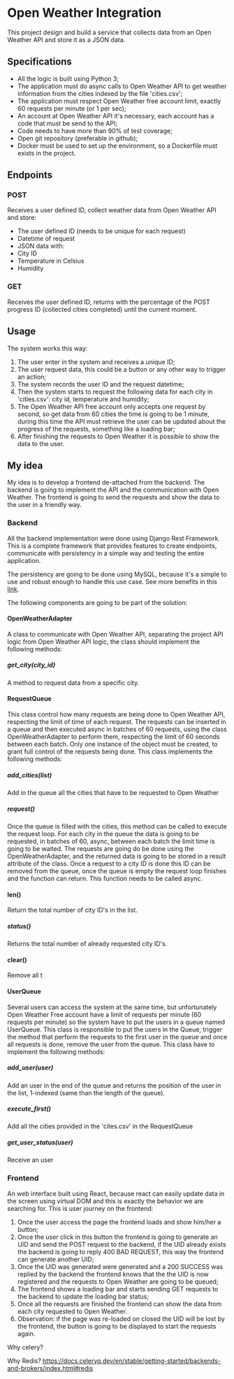 # Open Weather Integration

This project design and build a service that collects data from an Open Weather API and store it as
a JSON data.

## Specifications

- All the logic is built using Python 3;
- The application must do async calls to Open Weather API to get weather information from the cities indexed by the file 'cities.csv';
- The application must respect Open Weather free account limit, exactly 60 requests per minute (or 1 per sec);
- An account at Open Weather API it's necessary, each account has a code that must be send to the API;
- Code needs to have more than 90% of test coverage;
- Open git repository (preferable in github);
- Docker must be used to set up the environment, so a Dockerfile must exists in the project.

## Endpoints

### POST

Receives a user defined ID, collect weather data from Open Weather API and store:

- The user defined ID (needs to be unique for each request)
- Datetime of request
- JSON data with:
- City ID
- Temperature in Celsius
- Humidity

### GET

Receives the user defined ID, returns with the percentage of the POST progress ID (collected cities completed) until the current moment.

## Usage

The system works this way:

1. The user enter in the system and receives a unique ID;
2. The user request data, this could be a button or any other way to trigger an action;
3. The system records the user ID and the request datetime;
4. Then the system starts to request the following data for each city in 'cities.csv': city id, temperature and humidity;
5. The Open Weather API free account only accepts one request by second, so get data from 60 cities the time is going to be 1 minute, during this time the API must retrieve the user can be updated about the progress of the requests, something like a loading bar;
6. After finishing the requests to Open Weather it is possible to show the data to the user.

## My idea

My idea is to develop a frontend de-attached from the backend. The backend is going to implement the API and the communication with Open Weather. The frontend is going to send the requests and show the data to the user in a friendly way.

### Backend

All the backend implementation were done using Django Rest Framework. This is a complete framework that provides features to create endpoints, communicate with persistency in a simple way and testing the entire application.

The persistency are going to be done using MySQL, because it's a simple to use and robust enough to handle this use case. See more benefits in this [link](https://www.oracle.com/mysql/what-is-mysql/#mysql-benefits).

The following components are going to be part of the solution:

#### OpenWeatherAdapter

A class to communicate with Open Weather API, separating the project API logic from Open Weather API logic, the class should implement the following methods:

##### get_city(city_id)

A method to request data from a specific city.

#### RequestQueue

This class control how many requests are being done to Open Weather API, respecting the limit of time of each request. The requests can be inserted in a queue and then executed async in batches of 60 requests, using the class OpenWeatherAdapter to perform them, respecting the limit of 60 seconds between each batch. Only one instance of the object must be created, to grant full control of the requests being done. This class implements the following methods:

##### add_cities(list)

Add in the queue all the cities that have to be requested to Open Weather

##### request()

Once the queue is filled with the cities, this method can be called to execute the request loop. For each city in the queue the data is going to be requested, in batches of 60, async, between each batch the limit time is going to be waited. The requests are going do be done using the OpenWeatherAdapter, and the returned data is going to be stored in a result attribute of the class. Once a request to a city ID is done this ID can be removed from the queue, once the queue is empty the request loop finishes and the function can return. This function needs to be called async.

#### len()

Return the total number of city ID's in the list.

##### status()

Returns the total number of already requested city ID's.

#### clear()

Remove all t


#### UserQueue

Several users can access the system at the same time, but unfortunately Open Weather Free account have a limit of requests per minute (60 requests per minute) so the system have to put the users in a queue named UserQueue. This class is responsible to put the users in the Queue, trigger the method that perform the requests to the first user in the queue and once all requests is done, remove the user from the queue. This class have to implement the following methods:

##### add_user(user)

Add an user in the end of the queue and returns the position of the user in the list, 1-indexed (same than the length of the queue).

##### execute_first()

Add all the cities provided in the 'cites.csv' in the RequestQueue

##### get_user_status(user)

Receive an user

### Frontend

An web interface built using React, because react can easily update data in the screen using virtual DOM and this is exactly the behavior we are searching for. This is user journey on the frontend:

1. Once the user access the page the frontend loads and show him/her a button;
2. Once the user click in this button the frontend is going to generate an UID and send the POST request to the backend, if the UID already exists the backend is going to reply 400 BAD REQUEST, this way the frontend can generate another UID;
3. Once the UID was generated were generated and a 200 SUCCESS was replied by the backend the frontend knows that the the UID is now registered and the requests to Open Weather are going to be queued;
4. The frontend shows a loading bar and starts sending GET requests to the backend to update the loading bar status;
5. Once all the requests are finished the frontend can show the data from each city requested to Open Weather.
6. Observation: if the page was re-loaded on closed the UID will be lost by the frontend, the button is going to be displayed to start the requests again.


Why celery?

Why Redis?
https://docs.celeryq.dev/en/stable/getting-started/backends-and-brokers/index.html#redis